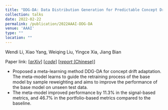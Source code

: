 ```yaml
---
title: "DDG-DA: Data Distribution Generation for Predictable Concept Drift Adaptation"
collection: talks
date: 2022-02-22
permalink: /publication/2022AAAI-DDG-DA
venue: 'AAAI'
type: ""
location: ""
---
```

Wendi Li, Xiao Yang, Weiqing Liu, Yingce Xia, Jiang Bian

Paper link: [[*arXiv*](https://arxiv.org/abs/2201.04038)]
[[*code*](https://github.com/microsoft/qlib/tree/main/examples/benchmarks_dynamic/DDG-DA)]
[[*report* (Chinese)](https://www.msra.cn/zh-cn/news/features/aaai-2022)]


* Proposed a meta-learning method DDG-DA for concept drift adaptation. The meta-model learns to guide the retraining process of the base model by sample reweighting and aims to improve the performance of the base model on unseen test data.
* The meta-model improved performance by $11.3\%$ in the signal-based metrics, and $46.7\%$ in the portfolio-based metrics compared to the baseline.

